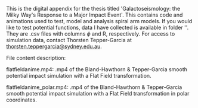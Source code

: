 This is the digital appendix for the thesis titled 'Galactoseismology: the Milky Way's Response to a Major Impact Event'. 
This contains code and animations used to test, model and analysis spiral arm models. 
If you would like to test potential functions, data I have collected is available in folder ''. They are .csv files with columns $\phi$ and R, respectively.
For access to simulation data, contact Thorsten Tepper-Garcia at thorsten.teppergarcia@sydney.edu.au. 

File content description:

flatfieldanime.mp4: .mp4 of the Bland-Hawthorn & Tepper-Garcia smooth potential impact simulation with a Flat Field transformation.

flatfieldanime_polar.mp4: .mp4 of the Bland-Hawthorn & Tepper-Garcia smooth potential impact simulation with a Flat Field transformation in polar coordinates.
